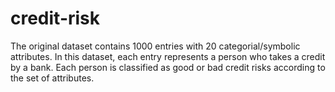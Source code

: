 # credit-risk
The original dataset contains 1000 entries with 20 categorial/symbolic attributes.
In this dataset, each entry represents a person who takes a credit by a bank. Each person is classified as good or bad 
credit risks according to the set of attributes.

